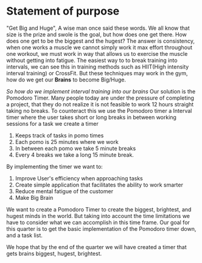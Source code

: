 ﻿# Statement of purpose

"Get Big and Huge", A wise man once said these words. We all know that size is the prize and swole is the goal, but how does one get there. How does one get to be the biggest and the hugest?
The answer is consistency, when one works a muscle we cannot simply work it max effort throughout one workout, we must work in way that allows us to exercise the muscle without getting into fatigue.
The easiest way to to break training into intervals, we can see this in training methods such as HIIT(High intensity interval training) or CrossFit. But these techniques may work in the gym, how do we get our **Brains** to become Big/Huge.

*So how do we implement interval training into our brains* Our solution is the Pomodoro Timer. Many people today are under the pressure of completing a project, that they do not realize it is not feasible to work 12 hours straight taking no breaks. To counteract this we use the Pomodoro timer a Interval timer where the user takes short or long breaks in between working sessions for a task we create a timer 

 1. Keeps track of tasks in pomo times
 2. Each pomo is 25 minutes where we work
 3. In between each pomo we take 5 minute breaks
 4. Every 4 breaks we take a long 15 minute break.

 By implementing the timer we want to:

 1. Improve User's efficiency when approaching tasks
 2. Create simple application that facilitates the ability to work smarter
 3. Reduce mental fatigue of the customer
 4. Make Big Brain
 
 We want to create a Pomodoro Timer to create the biggest, brightest, and hugest minds in the world. But taking into account the time limitations we have to consider what we can accomplish in this time frame. Our goal for this quarter is to get the basic implementation of the Pomodoro timer down, and a task list. 
 
 We hope that by the end of the quarter we will have created a timer that gets brains biggest, hugest, brightest.
